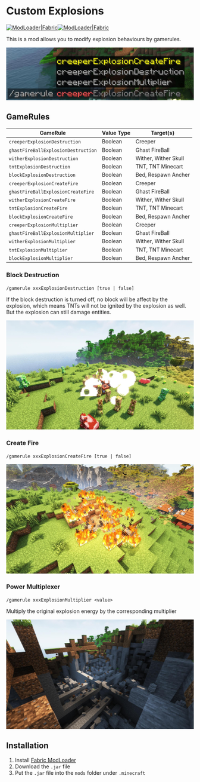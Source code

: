 # Custom Explosions

[![ModLoader|Fabric](https://img.shields.io/badge/ModLoader-Fabric-brightgreen)](https://fabricmc.net/)[![ModLoader|Fabric](https://img.shields.io/badge/Minecraft-1.19.3-blue)](https://fabricmc.net/)

This is a mod allows you to modify explosion behaviours by gamerules. 

![](assets/commands.jpg)

## GameRules

| GameRule                            | Value Type | Target(s)            |
| ----------------------------------- | ---------- | -------------------- |
| `creeperExplosionDestruction`       | Boolean    | Creeper              |
| `ghastFireBallExplosionDestruction` | Boolean    | Ghast FireBall       |
| `witherExplosionDestruction`        | Boolean    | Wither, Wither Skull |
| `tntExplosionDestruction`           | Boolean    | TNT, TNT Minecart    |
| `blockExplosionDestruction`         | Boolean    | Bed, Respawn Ancher  |
| `creeperExplosionCreateFire`        | Boolean    | Creeper              |
| `ghastFireBallExplosionCreateFire`  | Boolean    | Ghast FireBall       |
| `witherExplosionCreateFire`         | Boolean    | Wither, Wither Skull |
| `tntExplosionCreateFire`            | Boolean    | TNT, TNT Minecart    |
| `blockExplosionCreateFire`          | Boolean    | Bed, Respawn Ancher  |
| `creeperExplosionMultiplier`        | Boolean    | Creeper              |
| `ghastFireBallExplosionMultiplier`  | Boolean    | Ghast FireBall       |
| `witherExplosionMultiplier`         | Boolean    | Wither, Wither Skull |
| `tntExplosionMultiplier`            | Boolean    | TNT, TNT Minecart    |
| `blockExplosionMultiplier`          | Boolean    | Bed, Respawn Ancher  |

### Block Destruction

```mclang
/gamerule xxxExplosionDestruction [true | false]
```

If the block destruction is turned off, no block will be affect by the explosion, which means TNTs will not be ignited by the explosion as well. But the explosion can still damage entities.

![](assets/no-destruction.jpg)

### Create Fire

```mclang
/gamerule xxxExplosionCreateFire [true | false]
```

![](assets/create-fire.jpg)

### Power Multiplexer

```mclang
/gamerule xxxExplosionMultiplier <value>
```
Multiply the original explosion energy by the corresponding multiplier

![](assets/power-multiplier.jpg)

## Installation

1. Install [Fabric ModLoader](https://fabricmc.net)
2. Download the `.jar` file
3. Put the `.jar` file into the `mods` folder under `.minecraft`
